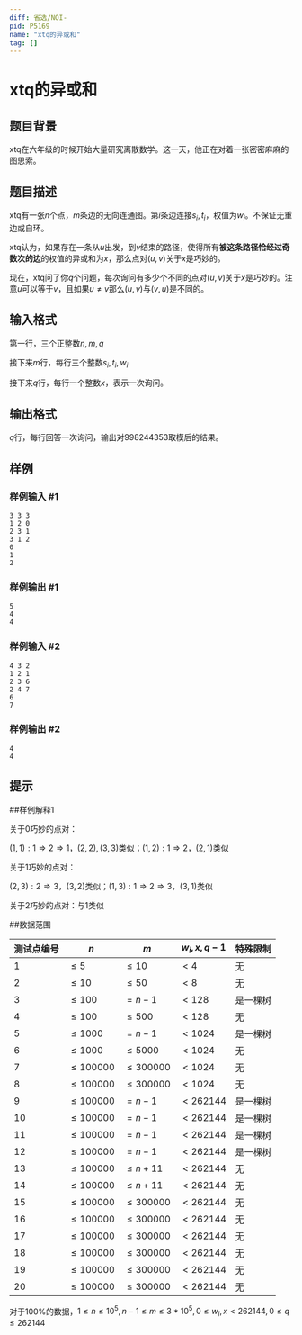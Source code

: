 ```yaml
---
diff: 省选/NOI-
pid: P5169
name: "xtq的异或和"
tag: []
---
```

# xtq的异或和
## 题目背景

xtq在六年级的时候开始大量研究离散数学。这一天，他正在对着一张密密麻麻的图思索。
## 题目描述

xtq有一张$n$个点，$m$条边的无向连通图。第$i$条边连接$s_i,t_i$，权值为$w_i$。不保证无重边或自环。

xtq认为，如果存在一条从$u$出发，到$v$结束的路径，使得所有**被这条路径恰经过奇数次的边**的权值的异或和为$x$，那么点对$(u,v)$关于$x$是巧妙的。

现在，xtq问了你$q$个问题，每次询问有多少个不同的点对$(u,v)$关于$x$是巧妙的。注意$u$可以等于$v$，且如果$u \neq v$那么$(u,v)$与$(v,u)$是不同的。


## 输入格式

第一行，三个正整数$n,m,q$

接下来$m$行，每行三个整数$s_i,t_i,w_i$

接下来$q$行，每行一个整数$x$，表示一次询问。
## 输出格式

$q$行，每行回答一次询问，输出对998244353取模后的结果。
## 样例

### 样例输入 #1
```
3 3 3
1 2 0
2 3 1
3 1 2
0
1
2
```
### 样例输出 #1
```
5
4
4
```
### 样例输入 #2
```
4 3 2
1 2 1
2 3 6
2 4 7
6
7
```
### 样例输出 #2
```
4
4
```
## 提示

##样例解释1

关于$0$巧妙的点对：

$(1,1): 1 \Rightarrow 2 \Rightarrow 1$，$(2,2),(3,3)$类似；$(1,2): 1 \Rightarrow 2$，$(2,1)$类似

关于$1$巧妙的点对：

$(2,3):2 \Rightarrow 3$，$(3,2)$类似；$(1,3):1 \Rightarrow 2 \Rightarrow 3$，$(3,1)$类似

关于$2$巧妙的点对：与$1$类似

##数据范围

|  测试点编号|$n$  |$m$  |      $\, w_i,x,q-1$  |       特殊限制  |
| ----------- | ----------- | ----------- | --------------- | ----------- |
|1  |$\le 5$  |$\le 10$  |$< 4$  | 无  |
|2  |$\le 10$  |$\le 50$  |$< 8$  | 无  |
|3  |$\le 100$  |$= n-1$  |$< 128$  | 是一棵树  |
|4  |$\le 100$  |$\le 500$  |$< 128$  | 无  |
|5  |$\le 1000$  |$= n-1$  |$< 1024$  | 是一棵树  |
|6  |$\le 1000$  |$\le 5000$  |$< 1024$  | 无  |
|7  |$\le 100000$  |$\le 300000$  |$< 1024$  | 无  |
|8  |$\le 100000$  |$\le 300000$  |$< 1024$  | 无  |
|9  |$\le 100000$  |$= n-1$  |$< 262144$  | 是一棵树  |
|10  |$\le 100000$  |$= n-1$  |$< 262144$  | 是一棵树  |
|11  |$\le 100000$  |$= n-1$  |$< 262144$  | 是一棵树  |
|12  |$\le 100000$  |$= n-1$  |$< 262144$  | 是一棵树  |
|13  |$\le 100000$  |$\le n+11$  |$< 262144$  | 无  |
|14  |$\le 100000$  |$\le n+11$  |$< 262144$  | 无  |
|15  |$\le 100000$  |$\le 300000$  |$< 262144$  | 无  |
|16  |$\le 100000$  |$\le 300000$  |$< 262144$  | 无  |
|17  |$\le 100000$  |$\le 300000$  |$< 262144$  | 无  |
|18  |$\le 100000$  |$\le 300000$  |$< 262144$  | 无  |
|19  |$\le 100000$  |$\le 300000$  |$< 262144$  | 无  |
|20  |$\le 100000$  |$\le 300000$  |$< 262144$  | 无  |

对于100%的数据，$1\le n\le 10^5,n-1\le m\le 3*10^5,0\le w_i,x< 262144,0\le q\le 262144$


